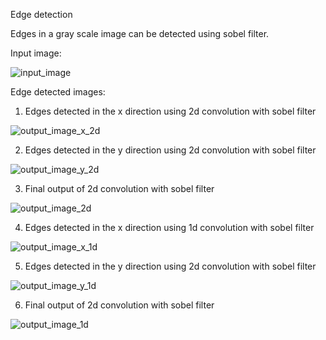 Edge detection

Edges in a gray scale image can be detected using sobel filter.

Input image:

![input_image](input/lena_gray.jpg)

Edge detected images:

1) Edges detected in the x direction using 2d convolution with sobel filter

![output_image_x_2d](output/Gx_2d.png)

2) Edges detected in the y direction using 2d convolution with sobel filter

![output_image_y_2d](output/Gy_2d.png)

3) Final output of 2d convolution with sobel filter

![output_image_2d](output/G_2d.png)

4) Edges detected in the x direction using 1d convolution with sobel filter

![output_image_x_1d](output/Gx_1d.png)

5) Edges detected in the y direction using 2d convolution with sobel filter

![output_image_y_1d](output/Gy_1d.png)

6) Final output of 2d convolution with sobel filter

![output_image_1d](output/G_1d.png)



